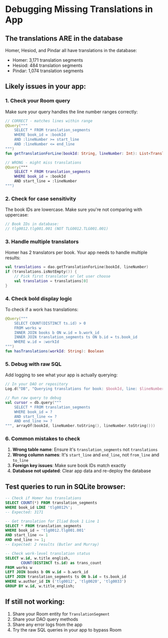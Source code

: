 # Debugging Missing Translations in App

## The translations ARE in the database

Homer, Hesiod, and Pindar all have translations in the database:
- Homer: 3,171 translation segments
- Hesiod: 484 translation segments  
- Pindar: 1,074 translation segments

## Likely issues in your app:

### 1. **Check your Room query**

Make sure your query handles the line number ranges correctly:

```kotlin
// CORRECT - matches lines within range
@Query("""
    SELECT * FROM translation_segments 
    WHERE book_id = :bookId 
    AND :lineNumber >= start_line 
    AND :lineNumber <= end_line
""")
fun getTranslationForLine(bookId: String, lineNumber: Int): List<TranslationSegment>

// WRONG - might miss translations
@Query("""
    SELECT * FROM translation_segments 
    WHERE book_id = :bookId 
    AND start_line = :lineNumber
""")
```

### 2. **Check for case sensitivity**

The book IDs are lowercase. Make sure you're not comparing with uppercase:

```kotlin
// Book IDs in database:
// tlg0012.tlg001.001 (NOT TLG0012.TLG001.001)
```

### 3. **Handle multiple translators**

Homer has 2 translators per book. Your app needs to handle multiple results:

```kotlin
val translations = dao.getTranslationForLine(bookId, lineNumber)
if (translations.isNotEmpty()) {
    // Pick first translator or let user choose
    val translation = translations[0]
}
```

### 4. **Check bold display logic**

To check if a work has translations:

```kotlin
@Query("""
    SELECT COUNT(DISTINCT ts.id) > 0
    FROM works w
    INNER JOIN books b ON w.id = b.work_id
    INNER JOIN translation_segments ts ON b.id = ts.book_id
    WHERE w.id = :workId
""")
fun hasTranslations(workId: String): Boolean
```

### 5. **Debug with raw SQL**

Add logging to see what your app is actually querying:

```kotlin
// In your DAO or repository
Log.d("DB", "Querying translations for book: $bookId, line: $lineNumber")

// Run raw query to debug
val cursor = db.query("""
    SELECT * FROM translation_segments 
    WHERE book_id = ? 
    AND start_line <= ? 
    AND end_line >= ?
""", arrayOf(bookId, lineNumber.toString(), lineNumber.toString()))
```

### 6. **Common mistakes to check**

1. **Wrong table name**: Ensure it's `translation_segments` not `translations`
2. **Wrong column names**: It's `start_line` and `end_line`, not `from_line` and `to_line`
3. **Foreign key issues**: Make sure book IDs match exactly
4. **Database not updated**: Clear app data and re-deploy the database

## Test queries to run in SQLite browser:

```sql
-- Check if Homer has translations
SELECT COUNT(*) FROM translation_segments 
WHERE book_id LIKE 'tlg0012%';
-- Expected: 3171

-- Get translation for Iliad Book 1 Line 1
SELECT * FROM translation_segments 
WHERE book_id = 'tlg0012.tlg001.001' 
AND start_line <= 1 
AND end_line >= 1;
-- Expected: 2 results (Butler and Murray)

-- Check work-level translation status
SELECT w.id, w.title_english, 
       COUNT(DISTINCT ts.id) as trans_count
FROM works w
LEFT JOIN books b ON w.id = b.work_id
LEFT JOIN translation_segments ts ON b.id = ts.book_id
WHERE w.author_id IN ('tlg0012', 'tlg0020', 'tlg0033')
GROUP BY w.id, w.title_english;
```

## If still not working:

1. Share your Room entity for `TranslationSegment`
2. Share your DAO query methods
3. Share any error logs from the app
4. Try the raw SQL queries in your app to bypass Room